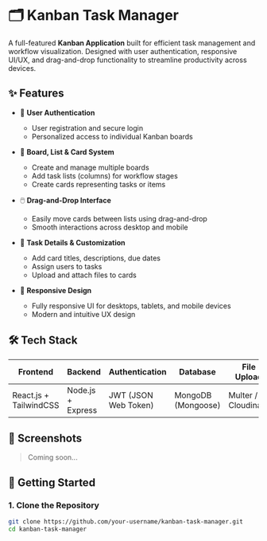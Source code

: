 # 🗂️ Kanban Task Manager

A full-featured **Kanban Application** built for efficient task management and workflow visualization. Designed with user authentication, responsive UI/UX, and drag-and-drop functionality to streamline productivity across devices.

## ✨ Features

- 🔐 **User Authentication**  
  - User registration and secure login
  - Personalized access to individual Kanban boards

- 🧩 **Board, List & Card System**  
  - Create and manage multiple boards
  - Add task lists (columns) for workflow stages
  - Create cards representing tasks or items

- 🖱️ **Drag-and-Drop Interface**  
  - Easily move cards between lists using drag-and-drop
  - Smooth interactions across desktop and mobile

- 📌 **Task Details & Customization**  
  - Add card titles, descriptions, due dates
  - Assign users to tasks
  - Upload and attach files to cards

- 📱 **Responsive Design**  
  - Fully responsive UI for desktops, tablets, and mobile devices
  - Modern and intuitive UX design

## 🛠️ Tech Stack

| Frontend | Backend | Authentication | Database | File Upload |
|----------|---------|----------------|----------|-------------|
| React.js + TailwindCSS | Node.js + Express | JWT (JSON Web Token) | MongoDB (Mongoose) | Multer / Cloudinary |

## 📸 Screenshots

> Coming soon...

## 🚀 Getting Started

### 1. Clone the Repository
```bash
git clone https://github.com/your-username/kanban-task-manager.git
cd kanban-task-manager
